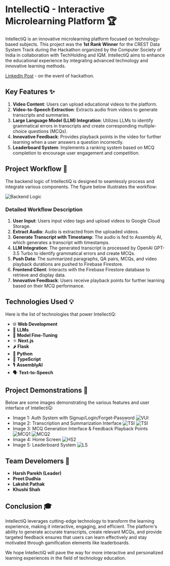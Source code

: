 # IntellectiQ - Interactive Microlearning Platform 🏆

IntellectiQ is an innovative microlearning platform focused on technology-based subjects. This project was the **1st Rank Winner** for the CREST Data System Track during the Hackathon organized by the Computer Society of India in collaboration with TechHolding and IQM. IntellectiQ aims to enhance the educational experience by integrating advanced technology and innovative learning methods.

[LinkedIn Post](https://www.linkedin.com/posts/harsh-parekh-233689221_bringiton-hackathon-edtech-activity-7188217855161622528-bQQv?utm_source=share&utm_medium=member_desktop) - on the event of hackathon.

## Key Features ✨

1. **Video Content**: Users can upload educational videos to the platform.
2. **Video-to-Speech Extraction**: Extracts audio from videos to generate transcripts and summaries.
3. **Large Language Model (LLM) Integration**: Utilizes LLMs to identify grammatical errors in transcripts and create corresponding multiple-choice questions (MCQs).
4. **Innovative Feedback**: Provides playback points in the video for further learning when a user answers a question incorrectly.
5. **Leaderboard System**: Implements a ranking system based on MCQ completion to encourage user engagement and competition.

## Project Workflow 🚀

The backend logic of IntellectiQ is designed to seamlessly process and integrate various components. The figure below illustrates the workflow:

![Backend Logic](https://media.canva.com/v2/image-resize/format:JPG/height:500/quality:92/uri:s3%3A%2F%2Fmedia-private.canva.com%2FVVfrc%2FMAGDCRVVfrc%2F1%2Fp.jpg/watermark:F/width:800?csig=AAAAAAAAAAAAAAAAAAAAAIUbUQ0FcYHbAwAGs4hPqvO6-L3HRfCqhtY_Ms_lZh9C&exp=1722201813&osig=AAAAAAAAAAAAAAAAAAAAANs7Qx-ugAAfHPT-V6Z2cEM0caavY8R8W3Rbpr7X4jxh&signer=media-rpc&x-canva-quality=screen)

### Detailed Workflow Description

1. **User Input**: Users input video tags and upload videos to Google Cloud Storage.
2. **Extract Audio**: Audio is extracted from the uploaded videos.
3. **Generate Transcript with Timestamp**: The audio is fed to Assembly AI, which generates a transcript with timestamps.
4. **LLM Integration**: The generated transcript is processed by OpenAI GPT-3.5 Turbo to identify grammatical errors and create MCQs.
5. **Push Data**: The summarized paragraphs, QA pairs, MCQs, and video playback durations are pushed to Firebase Firestore.
6. **Frontend Client**: Interacts with the Firebase Firestore database to retrieve and display data.
7. **Innovative Feedback**: Users receive playback points for further learning based on their MCQ performance.

## Technologies Used 💡

Here is the list of technologies that power IntellectiQ:

- 🌐 **Web Development**
- 🤖 **LLMs**
- 🧠 **Model Fine-Tuning**
- ⚛️ **Next.js**
- 🌶️ **Flask**
- 🐍 **Python**
- 🔷 **TypeScript**
- 🎙️ **AssemblyAI**
- 🗣️ **Text-to-Speech**

## Project Demonstrations 📸

Below are some images demonstrating the various features and user interface of IntellectiQ:

- Image 1: Auth System with Signup/Login/Forget-Password
  ![VUI](https://media.canva.com/v2/image-resize/format:JPG/height:931/quality:92/uri:s3%3A%2F%2Fmedia-private.canva.com%2FATCaw%2FMAGDCBATCaw%2F1%2Fp.jpg/watermark:F/width:1280?csig=AAAAAAAAAAAAAAAAAAAAAGi7VjKXIBwW0raDkbGN5l-2YWj7AKILOFjRAWq8UcnC&exp=1722200843&osig=AAAAAAAAAAAAAAAAAAAAAHt50RPddC0x9lGJPxKAWAucvmKykDLFTDkBVe6zFi67&signer=media-rpc&x-canva-quality=screen_2x)
- Image 2: Transcription and Summarization Interface
  ![TSI](https://media.canva.com/v2/image-resize/format:JPG/height:588/quality:92/uri:s3%3A%2F%2Fmedia-private.canva.com%2FTO4dM%2FMAGDCOTO4dM%2F1%2Fp.jpg/watermark:F/width:800?csig=AAAAAAAAAAAAAAAAAAAAAGvP6t8c3V5kW_VceimxekI90IfAmUhFi2Bf6M3L2UvX&exp=1722200621&osig=AAAAAAAAAAAAAAAAAAAAAP3aXg9-WJk4hZqvqfUAozcL8qalgxOPQTEE22D6hhZE&signer=media-rpc&x-canva-quality=screen)
  ![TSI](https://media.canva.com/v2/image-resize/format:PNG/height:586/quality:100/uri:s3%3A%2F%2Fmedia-private.canva.com%2FNcjmM%2FMAGDDeNcjmM%2F1%2Fp.png/watermark:F/width:800?csig=AAAAAAAAAAAAAAAAAAAAAKqLdpkeebUnRKlZNovbqeK3ewj3kPfQYprjq6oberIs&exp=1722202267&osig=AAAAAAAAAAAAAAAAAAAAAISqwD1s2JikSqbGYZh2Wj-BUSCNqhng5BbtBa-Q0_bT&signer=media-rpc&x-canva-quality=screen)
- Image 3: MCQ Generation Interface & Feedback Playback Points
  ![MCQ1](https://media.canva.com/v2/image-resize/format:JPG/height:370/quality:92/uri:s3%3A%2F%2Fmedia-private.canva.com%2FP90O0%2FMAGDCqP90O0%2F1%2Fp.jpg/watermark:F/width:800?csig=AAAAAAAAAAAAAAAAAAAAABA8q3bQnsCzMc3ZUzRShnZdYD0WN4aEhKz20dybw5Bs&exp=1722200551&osig=AAAAAAAAAAAAAAAAAAAAAOQLK_Ga1hcgKvNX_jREbdOUa_1llfwOtP5OS160pCea&signer=media-rpc&x-canva-quality=screen)
  ![MCQ2](https://media.canva.com/v2/image-resize/format:JPG/height:651/quality:92/uri:s3%3A%2F%2Fmedia-private.canva.com%2FUuR5s%2FMAGDCMUuR5s%2F1%2Fp.jpg/watermark:F/width:800?csig=AAAAAAAAAAAAAAAAAAAAAN6gHIphdReHNPKv5HGU4TV8OvJRKLD0eXMX6SRHYJUw&exp=1722201642&osig=AAAAAAAAAAAAAAAAAAAAAGGho_TFnXAjrhX2xJ7tNC8xm39Zln8HPJYwFgx-Kgu6&signer=media-rpc&x-canva-quality=screen)
- Image 4: Home Screen
  ![HS2](https://media.canva.com/v2/image-resize/format:PNG/height:583/quality:100/uri:s3%3A%2F%2Fmedia-private.canva.com%2FthPqI%2FMAGDDbthPqI%2F1%2Fp.png/watermark:F/width:800?csig=AAAAAAAAAAAAAAAAAAAAAKXvfQAQIS9-eUedi1iQW2e9kaDchzvbKuEA-DOwovby&exp=1722201840&osig=AAAAAAAAAAAAAAAAAAAAABkKzCPsveDVUCIo8ltILVvYiw6_PyF64GSBuWrCTsY7&signer=media-rpc&x-canva-quality=screen)
- Image 5: Leaderboard System
  ![LS](https://media.canva.com/v2/image-resize/format:PNG/height:565/quality:100/uri:s3%3A%2F%2Fmedia-private.canva.com%2FLpeE8%2FMAGDDTLpeE8%2F1%2Fp.png/watermark:F/width:800?csig=AAAAAAAAAAAAAAAAAAAAAAN_bvcWnWBEfK4wVRNnBr1gL2fdpM8DG9j1kkZ8UH-L&exp=1722200595&osig=AAAAAAAAAAAAAAAAAAAAAHa12PdmWDRcIGougQIAN6zsc9utu5DpTAngpC_cPMi2&signer=media-rpc&x-canva-quality=screen)

## Team Develomers 👥

- **Harsh Parekh (Leader)**
- **Preet Dudhia**
- **Lakshit Pathak**
- **Khushi Shah**

## Conclusion 🎓

IntellectiQ leverages cutting-edge technology to transform the learning experience, making it interactive, engaging, and efficient. The platform's ability to generate accurate transcripts, create relevant MCQs, and provide targeted feedback ensures that users can learn effectively and stay motivated through gamification elements like leaderboards. 

We hope IntellectiQ will pave the way for more interactive and personalized learning experiences in the field of technology education.
